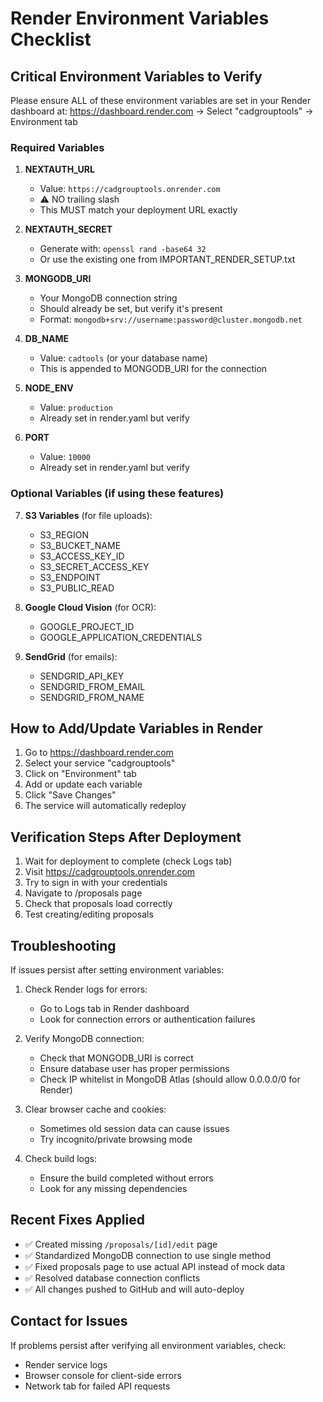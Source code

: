 # Render Environment Variables Checklist

## Critical Environment Variables to Verify

Please ensure ALL of these environment variables are set in your Render dashboard at:
https://dashboard.render.com → Select "cadgrouptools" → Environment tab

### Required Variables

1. **NEXTAUTH_URL**
   - Value: `https://cadgrouptools.onrender.com`
   - ⚠️ NO trailing slash
   - This MUST match your deployment URL exactly

2. **NEXTAUTH_SECRET**
   - Generate with: `openssl rand -base64 32`
   - Or use the existing one from IMPORTANT_RENDER_SETUP.txt

3. **MONGODB_URI**
   - Your MongoDB connection string
   - Should already be set, but verify it's present
   - Format: `mongodb+srv://username:password@cluster.mongodb.net`

4. **DB_NAME**
   - Value: `cadtools` (or your database name)
   - This is appended to MONGODB_URI for the connection

5. **NODE_ENV**
   - Value: `production`
   - Already set in render.yaml but verify

6. **PORT**
   - Value: `10000`
   - Already set in render.yaml but verify

### Optional Variables (if using these features)

7. **S3 Variables** (for file uploads):
   - S3_REGION
   - S3_BUCKET_NAME
   - S3_ACCESS_KEY_ID
   - S3_SECRET_ACCESS_KEY
   - S3_ENDPOINT
   - S3_PUBLIC_READ

8. **Google Cloud Vision** (for OCR):
   - GOOGLE_PROJECT_ID
   - GOOGLE_APPLICATION_CREDENTIALS

9. **SendGrid** (for emails):
   - SENDGRID_API_KEY
   - SENDGRID_FROM_EMAIL
   - SENDGRID_FROM_NAME

## How to Add/Update Variables in Render

1. Go to https://dashboard.render.com
2. Select your service "cadgrouptools"
3. Click on "Environment" tab
4. Add or update each variable
5. Click "Save Changes"
6. The service will automatically redeploy

## Verification Steps After Deployment

1. Wait for deployment to complete (check Logs tab)
2. Visit https://cadgrouptools.onrender.com
3. Try to sign in with your credentials
4. Navigate to /proposals page
5. Check that proposals load correctly
6. Test creating/editing proposals

## Troubleshooting

If issues persist after setting environment variables:

1. Check Render logs for errors:
   - Go to Logs tab in Render dashboard
   - Look for connection errors or authentication failures

2. Verify MongoDB connection:
   - Check that MONGODB_URI is correct
   - Ensure database user has proper permissions
   - Check IP whitelist in MongoDB Atlas (should allow 0.0.0.0/0 for Render)

3. Clear browser cache and cookies:
   - Sometimes old session data can cause issues
   - Try incognito/private browsing mode

4. Check build logs:
   - Ensure the build completed without errors
   - Look for any missing dependencies

## Recent Fixes Applied

- ✅ Created missing `/proposals/[id]/edit` page
- ✅ Standardized MongoDB connection to use single method
- ✅ Fixed proposals page to use actual API instead of mock data
- ✅ Resolved database connection conflicts
- ✅ All changes pushed to GitHub and will auto-deploy

## Contact for Issues

If problems persist after verifying all environment variables, check:
- Render service logs
- Browser console for client-side errors
- Network tab for failed API requests